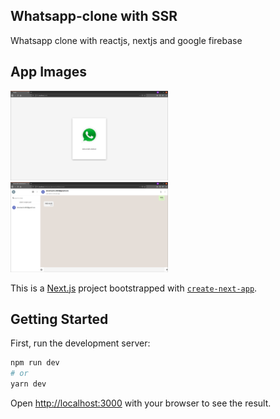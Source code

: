 ## Whatsapp-clone with SSR
Whatsapp clone with reactjs, nextjs and google firebase


## App Images

<a href="/whatsapp-clone/screenshots/img1.png"><img src="/whatsapp-clone/screenshots/img1.png" height="50%" width="50%" ></a>
<a href="/whatsapp-clone/screenshots/img2.png"><img src="/whatsapp-clone/screenshots/img2.png" height="50%" width="50%" ></a>


This is a [Next.js](https://nextjs.org/) project bootstrapped with [`create-next-app`](https://github.com/vercel/next.js/tree/canary/packages/create-next-app).

## Getting Started

First, run the development server:

```bash
npm run dev
# or
yarn dev
```

Open [http://localhost:3000](http://localhost:3000) with your browser to see the result.
